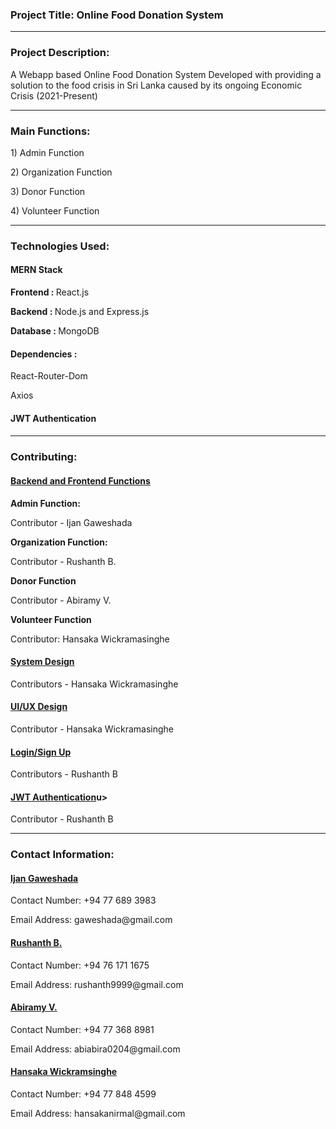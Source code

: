 <h3>Project Title: Online Food Donation System</h3>

-----------------------------------------------------------------

<h3>Project Description:</h3>
<p>A Webapp based Online Food Donation System Developed with providing a solution to the food crisis in Sri Lanka caused by its ongoing Economic Crisis (2021-Present)</p>

-----------------------------------------------------------------

<h3>Main Functions:</h3>

<p>1) Admin Function</p>
<p>2) Organization Function</p>
<p>3) Donor Function</p>
<p>4) Volunteer Function</p>

-----------------------------------------------------------------

<h3>Technologies Used:</h3>

<h4>MERN Stack</h4>
	<p><b>Frontend : </b>React.js</p>
	<p><b>Backend : </b>Node.js and Express.js</p>
	<p><b>Database : </b>MongoDB</p>

<h4>Dependencies :</h4> 
	<p>React-Router-Dom</p>
	<p>Axios</p>

<h4>JWT Authentication<h4>

-----------------------------------------------------------------
<h3>Contributing:</h3>

<h4><u>Backend and Frontend Functions</u></h4>
<p><b>Admin Function:</b></p> 
<p>Contributor - Ijan Gaweshada</p>

<p><b>Organization Function:</b></p>
<p>Contributor - Rushanth B.</p>

<p><b>Donor Function</b></p>
<p>Contributor - Abiramy V.</p>

<p><b>Volunteer Function</b></p>
Contributor: Hansaka Wickramasinghe

<h4><u>System Design</u></h4>
<p>Contributors - Hansaka Wickramasinghe</p>

<h4><u>UI/UX Design</u></h4> 
<p>Contributor - Hansaka Wickramasinghe</p>

<h4><u>Login/Sign Up</u></h4>
<p>Contributors - Rushanth B</p>

<h4><u>JWT Authentication</u>u></h4> 
<p>Contributor - Rushanth B</p>

-----------------------------------------------------------------

<h3>Contact Information:</h3>

<h4><u>Ijan Gaweshada</u></h4>
<p>Contact Number: +94 77 689 3983</p>
<p>Email Address: gaweshada@gmail.com</p>
<p></p>
<h4><u>Rushanth B.</u></h4>
<p>Contact Number: +94 76 171 1675</p>
<p>Email Address: rushanth9999@gmail.com</p>
<p></p>
<h4><u>Abiramy V.</u></h4>
<p></p>Contact Number: +94 77 368 8981
<p></p>Email Address: abiabira0204@gmail.com
<p></p>
<h4><u>Hansaka Wickramsinghe</u></h4>
<p>Contact Number: +94 77 848 4599</p>
<p>Email Address: hansakanirmal@gmail.com</p>
